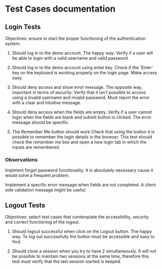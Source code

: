  # Test Cases documentation 

 ## Login Tests

Objectives: ensure in start the proper functioning of the authentication system.

1. Should log in to the demo account.
The happy way: Verify if a user will be able to login with a valid username and valid password.

2. Should log in to the demo account using enter key.
Check if the 'Enter' key on the keyboard is working properly on the login page. Make access easy.

3. Should deny access and show error message.
The opposite way, important in terms of security: Verify that it isn't possible to access using a invalid username and invalid password. Must report the error with a clear and intuitive message.

4. Should deny access when the fields are empty.
Verify if a user cannot login when the fields are blank and submit button is clicked. The error message should be specific.

5. The Remember Me button should work
Check that using the button it is possible to remember the login details in the browser.
This test should check the remember me box and open a new login tab in which the inputs are remembered.

 ### Observations

Implment forgot password functionality. It is absolutely necessary cause it would solve a frequent problem.

Implement a specific error message when fields are not completed. A client side validation message might be useful.



## Logout Tests

  Objectives: select test cases that contemplate the accessibility, security and correct functioning of the logout.

  1. Should logout successful when click on the Logout button.
  The happy way. To log out successfully the button must be accessible and easy to find.

  2. Should close a session when you try to have 2 simultaneously.
  It will not be possible to maintain two sessions at the same time, therefore this test must verify that the last session started is keeped.
  